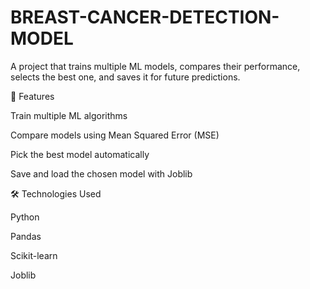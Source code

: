 # BREAST-CANCER-DETECTION-MODEL
A project that trains multiple ML models, compares their performance, selects the best one, and saves it for future predictions.

🚀 Features

Train multiple ML algorithms

Compare models using Mean Squared Error (MSE)

Pick the best model automatically

Save and load the chosen model with Joblib

🛠 Technologies Used

Python

Pandas

Scikit-learn

Joblib
